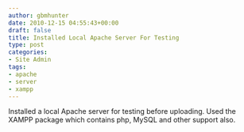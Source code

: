 ```yaml
---
author: gbmhunter
date: 2010-12-15 04:55:43+00:00
draft: false
title: Installed Local Apache Server For Testing
type: post
categories:
- Site Admin
tags:
- apache
- server
- xampp
---
```


Installed a local Apache server for testing before uploading. Used the XAMPP package which contains php, MySQL and other support also.
